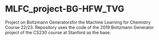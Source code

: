 # MLFC_project-BG-HFW_TVG
Project on Boltzmann Generatorsfor the Machine Learning for Chemistry Course 22/23. Repository uses the code of the 2019 Boltzmann Generator project of the CS230 course at Stanford as the base.
